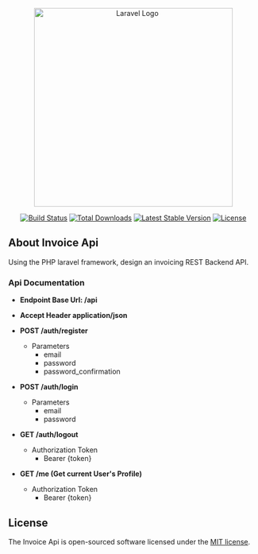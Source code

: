 <p align="center"><a href="https://laravel.com" target="_blank"><img src="https://raw.githubusercontent.com/laravel/art/master/logo-lockup/5%20SVG/2%20CMYK/1%20Full%20Color/laravel-logolockup-cmyk-red.svg" width="400" alt="Laravel Logo"></a></p>

<p align="center">
<a href="https://github.com/laravel/framework/actions"><img src="https://github.com/laravel/framework/workflows/tests/badge.svg" alt="Build Status"></a>
<a href="https://packagist.org/packages/laravel/framework"><img src="https://img.shields.io/packagist/dt/laravel/framework" alt="Total Downloads"></a>
<a href="https://packagist.org/packages/laravel/framework"><img src="https://img.shields.io/packagist/v/laravel/framework" alt="Latest Stable Version"></a>
<a href="https://packagist.org/packages/laravel/framework"><img src="https://img.shields.io/packagist/l/laravel/framework" alt="License"></a>
</p>

## About Invoice Api

Using the PHP laravel framework, design an invoicing REST Backend
API.

### Api Documentation

-   **Endpoint Base Url: /api**

-   **Accept Header application/json**

-   **POST /auth/register**

    -   Parameters
        -   email
        -   password
        -   password_confirmation

-   **POST /auth/login**

    -   Parameters
        -   email
        -   password

-   **GET /auth/logout**

    -   Authorization Token
        -   Bearer {token}

-   **GET /me (Get current User's Profile)**
    -   Authorization Token
        -   Bearer {token}

## License

The Invoice Api is open-sourced software licensed under the [MIT license](https://opensource.org/licenses/MIT).
